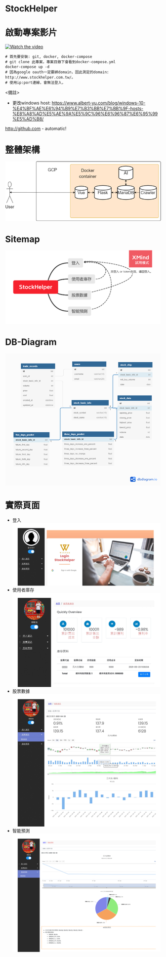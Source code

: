 # StockHelper

# 啟動專案影片
[![Watch the video](https://free.com.tw/blog/wp-content/uploads/2016/10/%E5%B5%8C%E5%85%A5-YouTube-%E5%BD%B1%E7%89%87%E7%82%BA%E9%9F%B3%E6%A8%82%E6%92%AD%E6%94%BE%E5%99%A8%E6%95%99%E5%AD%B8%EF%BC%8C%E5%83%85%E4%BF%9D%E7%95%99%E9%9F%B3%E6%A8%82%E9%BB%9E%E6%93%8A%E8%87%AA%E5%8B%95%E6%92%AD%E6%94%BEyoutube-audio-player-icon.png)](https://www.youtube.com/watch?v=SfFf1UMy3Vk)
  ```
  # 首先要安裝: git, docker, docker-compose
  # git clone 此專案，專案目錄下會看到docker-compose.yml
  docker-compose up -d
  # 因為google oauth一定要綁domain，因此測定的domain: http://www.stockhelper.com.tw/。
  # 使用ip:port連線，會無法登入，
  ```
  <備註>
  - 更改windows host: https://www.albert-yu.com/blog/windows-10-%E4%BF%AE%E6%94%B9%E7%B3%BB%E7%BB%9F-hosts-%E8%A8%AD%E5%AE%9A%E5%9C%96%E6%96%87%E6%95%99%E5%AD%B8/

http://github.com - automatic!
# 整體架構
![image](https://github.com/Joyang0419/StockHelper/blob/master/readme_file/Stockhelper_Architecture.png)


# Sitemap
![image](https://github.com/Joyang0419/StockHelper/blob/master/readme_file/StockHelper_SiteMap.png)

# DB-Diagram
![image](https://github.com/Joyang0419/StockHelper/blob/master/readme_file/Stockhelper_DBdiagram.png)

# 實際頁面
- 登入
![image](https://github.com/Joyang0419/StockHelper/blob/master/readme_file/StockHelper_Login.jpg)
- 使用者庫存
![image](https://github.com/Joyang0419/StockHelper/blob/master/readme_file/StockHelper_UserInfo.jpg)
- 股票數據
![image](https://github.com/Joyang0419/StockHelper/blob/master/readme_file/StockHelper_StockData.jpg)
- 智能預測
![image](https://github.com/Joyang0419/StockHelper/blob/master/readme_file/StockHelper_AIpredict.png)
